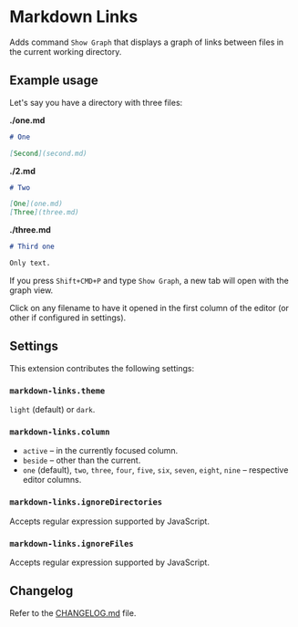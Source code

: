 # Markdown Links

Adds command `Show Graph` that displays a graph of links between files in the current working directory.

## Example usage

Let's say you have a directory with three files:

**./one.md**

```md
# One

[Second](second.md)
```

**./2.md**

```md
# Two

[One](one.md)
[Three](three.md)
```

**./three.md**

```md
# Third one

Only text.
```

If you press `Shift+CMD+P` and type `Show Graph`, a new tab will open with the graph view.

Click on any filename to have it opened in the first column of the editor (or other if configured in settings).

## Settings

This extension contributes the following settings:

### `markdown-links.theme`

`light` (default) or `dark`.

### `markdown-links.column`

- `active` – in the currently focused column.
- `beside` – other than the current.
- `one` (default), `two`, `three`, `four`, `five`, `six`, `seven`, `eight`, `nine` – respective editor columns.

### `markdown-links.ignoreDirectories`

Accepts regular expression supported by JavaScript.

### `markdown-links.ignoreFiles`

Accepts regular expression supported by JavaScript.

## Changelog

Refer to the [CHANGELOG.md](CHANGELOG.md) file.
